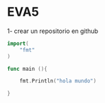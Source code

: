 # EVA5

1- crear un repositorio en github

```go
import(
	"fmt"
) 

func main (){

    fmt.Println("hola mundo")

}
```
